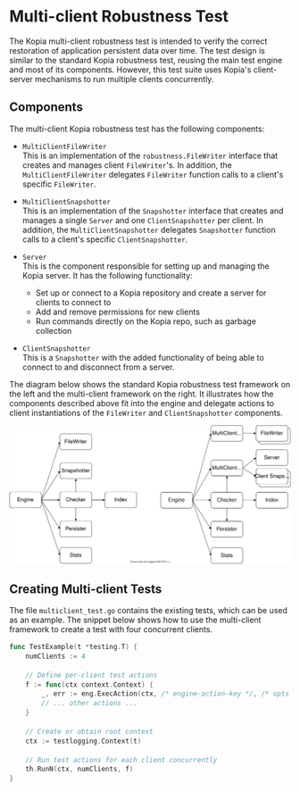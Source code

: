 # Multi-client Robustness Test

The Kopia multi-client robustness test is intended to verify the correct restoration of application persistent data over time. The test design is similar to the standard Kopia robustness test, reusing the main test engine and most of its components. However, this test suite uses Kopia's client-server mechanisms to run multiple clients concurrently.

## Components

The multi-client Kopia robustness test has the following components:

- `MultiClientFileWriter`  
  This is an implementation of the `robustness.FileWriter` interface that creates and manages client `FileWriter`'s. In addition, the `MultiClientFileWriter` delegates `FileWriter` function calls to a client's specific `FileWriter`.

- `MultiClientSnapshotter`  
  This is an implementation of the `Snapshotter` interface that creates and manages a single `Server` and one `ClientSnapshotter` per client. In addition, the `MultiClientSnapshotter` delegates `Snapshotter` function calls to a client's specific `ClientSnapshotter`.

- `Server`  
  This is the component responsible for setting up and managing the Kopia server. It has the following functionality:
  - Set up or connect to a Kopia repository and create a server for clients to connect to
  - Add and remove permissions for new clients
  - Run commands directly on the Kopia repo, such as garbage collection

- `ClientSnapshotter`  
  This is a `Snapshotter` with the added functionality of being able to connect to and disconnect from a server.

The diagram below shows the standard Kopia robustness test framework on the left and the multi-client framework on the right. It illustrates how the components described above fit into the engine and delegate actions to client instantiations of the `FileWriter` and `ClientSnapshotter` components.

![robustness-test-diagram](./multiclient-diagram.svg)

## Creating Multi-client Tests

The file `multiclient_test.go` contains the existing tests, which can be used as an example. The snippet below shows how to use the multi-client framework to create a test with four concurrent clients.

```go
func TestExample(t *testing.T) {
	numClients := 4

	// Define per-client test actions
	f := func(ctx context.Context) {
		_, err := eng.ExecAction(ctx, /* engine-action-key */, /* opts */)
		// ... other actions ...
	}

	// Create or obtain root context
	ctx := testlogging.Context(t)

	// Run test actions for each client concurrently
	th.RunN(ctx, numClients, f)
}
```
